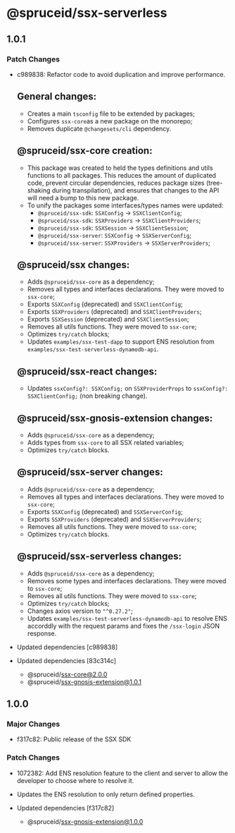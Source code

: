 # @spruceid/ssx-serverless

## 1.0.1

### Patch Changes

- c989838: Refactor code to avoid duplication and improve performance.

  ## General changes:

  - Creates a main `tsconfig` file to be extended by packages;
  - Configures `ssx-core`as a new package on the monorepo;
  - Removes duplicate `@changesets/cli` dependency.

  ## @spruceid/ssx-core creation:

  - This package was created to held the types definitions and utils functions to all packages. This reduces the amount of duplicated code, prevent circular dependencies, reduces package sizes (tree-shaking during transpilation), and ensures that changes to the API will need a bump to this new package.
  - To unify the packages some interfaces/types names were updated:
    - `@spruceid/ssx-sdk`: `SSXConfig` -> `SSXClientConfig`;
    - `@spruceid/ssx-sdk`: `SSXProviders` -> `SSXClientProviders`;
    - `@spruceid/ssx-sdk`: `SSXSession` -> `SSXClientSession`;
    - `@spruceid/ssx-server`: `SSXConfig` -> `SSXServerConfig`;
    - `@spruceid/ssx-server`: `SSXProviders` -> `SSXServerProviders`;

  ## @spruceid/ssx changes:

  - Adds `@spruceid/ssx-core` as a dependency;
  - Removes all types and interfaces declarations. They were moved to `ssx-core`;
  - Exports `SSXConfig` (deprecated) and `SSXClientConfig`;
  - Exports `SSXProviders` (deprecated) and `SSXClientProviders`;
  - Exports `SSXSession` (deprecated) and `SSXClientSession`;
  - Removes all utils functions. They were moved to `ssx-core`;
  - Optimizes `try/catch` blocks;
  - Updates `examples/ssx-test-dapp` to support ENS resolution from `examples/ssx-test-serverless-dynamodb-api`.

  ## @spruceid/ssx-react changes:

  - Updates `ssxConfig?: SSXConfig;` on `SSXProviderProps` to `ssxConfig?: SSXClientConfig;` (non breaking change).

  ## @spruceid/ssx-gnosis-extension changes:

  - Adds `@spruceid/ssx-core` as a dependency;
  - Adds types from `ssx-core` to all SSX related variables;
  - Optimizes `try/catch` blocks.

  ## @spruceid/ssx-server changes:

  - Adds `@spruceid/ssx-core` as a dependency;
  - Removes all types and interfaces declarations. They were moved to `ssx-core`;
  - Exports `SSXConfig` (deprecated) and `SSXServerConfig`;
  - Exports `SSXProviders` (deprecated) and `SSXServerProviders`;
  - Removes all utils functions. They were moved to `ssx-core`;
  - Optimizes `try/catch` blocks.

  ## @spruceid/ssx-serverless changes:

  - Adds `@spruceid/ssx-core` as a dependency;
  - Removes some types and interfaces declarations. They were moved to `ssx-core`;
  - Removes all utils functions. They were moved to `ssx-core`;
  - Optimizes `try/catch` blocks;
  - Changes axios version to `"^0.27.2"`;
  - Updates `examples/ssx-test-serverless-dynamodb-api` to resolve ENS accorddly with the request params and fixes the `/ssx-login` JSON response.

- Updated dependencies [c989838]
- Updated dependencies [83c314c]
  - @spruceid/ssx-core@2.0.0
  - @spruceid/ssx-gnosis-extension@1.0.1

## 1.0.0

### Major Changes

- f317c82: Public release of the SSX SDK

### Patch Changes

- 1072382: Add ENS resolution feature to the client and server to allow the developer to choose where to resolve it.
- Updates the ENS resolution to only return defined properties.

- Updated dependencies [f317c82]
  - @spruceid/ssx-gnosis-extension@1.0.0
